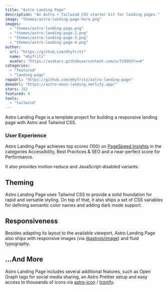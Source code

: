 ```yaml
---
title: "Astro Landing Page"
description: "An Astro + Tailwind CSS starter kit for landing pages."
image: "themes/astro-landing-page-hero.png"
images:
  - "themes/astro-landing-page.png"
  - "themes/astro-landing-page-2.png"
  - "themes/astro-landing-page-3.png"
  - "themes/astro-landing-page-4.png"
author:
  url: "https://github.com/mhyfritz"
  name: "mhyfritz"
  avatar: "https://avatars.githubusercontent.com/u/718983?v=4"
categories:
  - "featured"
  - "landing-page"
repoUrl: "https://github.com/mhyfritz/astro-landing-page"
demoUrl: "https://astro-moon-landing.netlify.app/"
stars: 182
featured: 9
tools:
  - "tailwind"
---
```


<p>Astro Landing Page is a template project for building a responsive landing page with Astro and Tailwind CSS.</p><h3>User Experience</h3><p>Astro Landing Page achieves top scores (100) on <a href="https://pagespeed.web.dev/" rel="noopener noreferrer" target="_blank">PageSpeed Insights</a> in the categories Accessibility, Best Practices &amp; SEO and a near-perfect score for Performance.</p><p>It also provides motion-reduce and JavaScript-disabled variants.</p><h2>Theming</h2><p>Astro Landing Page uses Tailwind CSS to provide a solid foundation for rapid and versatile styling. On top of that, it also ships a set of CSS variables for defining semantic color names and adding dark mode support.</p><h2>Responsiveness</h2><p>Besides adapting its layout to the available viewport, Astro Landing Page also ships with responsive images (via <a href="https://docs.astro.build/guides/integrations-guide/image/" rel="noopener noreferrer" target="_blank">@astrojs/image</a>) and fluid typography.</p><h2>...And More</h2><p>Astro Landing Page includes several additional features, such as Open Graph tags for social media sharing, an Astro Prettier setup and easy access to thousands of icons via <a href="https://github.com/natemoo-re/astro-icon/" rel="noopener noreferrer" target="_blank">astro-icon</a> / <a href="https://iconify.design/" rel="noopener noreferrer" target="_blank">Iconify</a>.</p>
